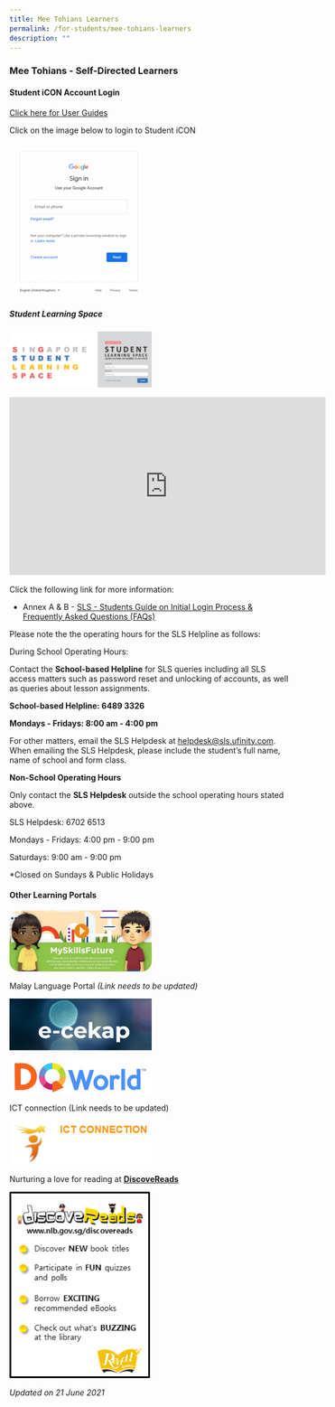 ```yaml
---
title: Mee Tohians Learners
permalink: /for-students/mee-tohians-learners
description: ""
---
```

### Mee Tohians - Self-Directed Learners

#### Student iCON Account Login

[Click here for User Guides](https://meetohschool.padlet.org/MTSPDdept/Parentkitforicon)   

Click on the image below to login to Student iCON

<p><a href="[insert website here](insert website here)">  
<img style="width:50%" src="/images/fs1.png">  
</a></p>

##### Student Learning Space

<p><a href="[https://vle.learning.moe.edu.sg/login](https://vle.learning.moe.edu.sg/login)">  
<img style="width:50%" src="/images/fs2.png">  
</a></p>

<iframe width="560" height="315" src="https://www.youtube.com/embed/YTLJBmTqdYM" title="YouTube video player" frameborder="0" allow="accelerometer; autoplay; clipboard-write; encrypted-media; gyroscope; picture-in-picture" allowfullscreen></iframe>

Click the following link for more information:

*   Annex A & B - [SLS - Students Guide on Initial Login Process & Frequently Asked Questions (FAQs)](/files/slsmtsannex.pdf)

Please note the the operating hours for the SLS Helpline as follows:

During School Operating Hours:

Contact the **School-based Helpline** for SLS queries including all SLS access matters such as password reset and unlocking of accounts, as well as queries about lesson assignments.

**School-based Helpline: 6489 3326**

**Mondays - Fridays: 8:00 am - 4:00 pm**

For other matters, email the SLS Helpdesk at [helpdesk@sls.ufinity.com](mailto:helpdesk@sls.ufinity.com). When emailing the SLS Helpdesk, please include the student’s full name, name of school and form class.

**Non-School Operating Hours**

Only contact the **SLS Helpdesk** outside the school operating hours stated above.

SLS Helpdesk: 6702 6513

Mondays - Fridays: 4:00 pm - 9:00 pm

Saturdays: 9:00 am - 9:00 pm

\*Closed on Sundays & Public Holidays

#### Other Learning Portals

<p><a href="[https://www.myskillsfuture.gov.sg/content/student/en/primary.html](https://www.myskillsfuture.gov.sg/content/student/en/primary.html)">  
<img style="width:50%" src="/images/fs3.png">  
</a></p>

Malay Language Portal *(Link needs to be updated)*
<p><a href="[https://sites.google.com/view/e-cekap](https://sites.google.com/view/e-cekap)">  
<img style="width:50%" src="/images/fs4.png">  
</a></p>

<p><a href="[https://www.dqworld.net/#!/landing](https://www.dqworld.net/#!/landing)">  
<img style="width:50%" src="/images/fs5.png">  
</a></p>

ICT connection (Link needs to be updated)
<p><a href="[https://ictconnection.moe.edu.sg/cyber-wellness/for-students](https://ictconnection.moe.edu.sg/cyber-wellness/for-students)">  
<img style="width:50%" src="/images/fs6.png">  
</a></p>

Nurturing a love for reading at [**DiscoveReads**](https://childrenandteens.nlb.gov.sg/)
<p><a href="[https://childrenandteens.nlb.gov.sg/](https://childrenandteens.nlb.gov.sg/)">  
<img style="width:50%" src="/images/fs7.png">  
</a></p>

*Updated on 21 June 2021*